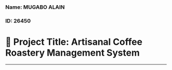 ### Name: MUGABO ALAIN

### ID: 26450

#  🧮 Project Title: Artisanal Coffee Roastery Management System

---

